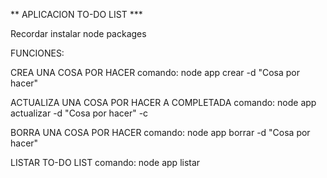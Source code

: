 ** APLICACION TO-DO LIST ***

Recordar instalar node packages

FUNCIONES:

CREA UNA COSA POR HACER
comando: node app crear -d "Cosa por hacer"

ACTUALIZA UNA COSA POR HACER A COMPLETADA
comando: node app actualizar -d "Cosa por hacer" -c

BORRA UNA COSA POR HACER
comando: node app borrar -d "Cosa por hacer"

LISTAR TO-DO LIST
comando: node app listar